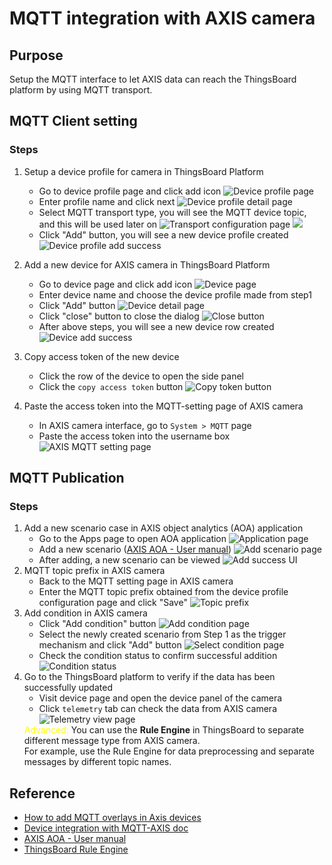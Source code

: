 # MQTT integration with AXIS camera

## Purpose
Setup the MQTT interface to let AXIS data can reach the ThingsBoard platform by using MQTT transport.


## MQTT Client setting
### Steps
1. Setup a device profile for camera in ThingsBoard Platform
    * Go to device profile page and click add icon
    ![Device profile page](../Assets/Images/add-device-profile.png)
    * Enter profile name and click next
    ![Device profile detail page](../Assets/Images/device-profile-detail.png)
    * Select MQTT transport type, you will see the MQTT device topic, and this will be used later on
    ![Transport configuration page](../Assets/Images/transport-config.png)
    ![](../Assets/Images/mqtt-device-topic.png)
    * Click "Add" button, you will see a new device profile created
    ![Device profile add success](../Assets/Images/device-profile-success.png)

2. Add a new device for AXIS camera in ThingsBoard Platform
    * Go to device page and click add icon
    ![Device page](../Assets/Images/add-device.png)
    * Enter device name and choose the device profile made from step1
    * Click "Add" button
    ![Device detail page](../Assets/Images/enter-device-detail.png)
    * Click "close" button to close the dialog
    ![Close button](../Assets/Images/close-device-dialog.png)
    * After above steps, you will see a new device row created
    ![Device add success](../Assets/Images/add-device-success.png)

3. Copy access token of the new device
    * Click the row of the device to open the side panel
    * Click the `copy access token` button
    ![Copy token button](../Assets/Images/copy-token.png)

4. Paste the access token into the MQTT-setting page of AXIS camera 
    * In AXIS camera interface, go to `System > MQTT` page
    * Paste the access token into the username box
    ![AXIS MQTT setting page](../Assets/Images/axis-mqtt-setting.png) 

## MQTT Publication
### Steps
1. Add a new scenario case in AXIS object analytics (AOA) application
   * Go to the Apps page to open AOA application
   ![Application page](../Assets/Images/open-aoa-app.png)
   * Add a new scenario ([AXIS AOA - User manual](https://help.axis.com/en-us/axis-object-analytics))
   ![Add scenario page](../Assets/Images/add-scenario.png)
   * After adding, a new scenario can be viewed
   ![Add success UI](../Assets/Images/scenario-add-success.png)
2. MQTT topic prefix in AXIS camera
   * Back to the MQTT setting page in AXIS camera
   * Enter the MQTT topic prefix obtained from the device profile configuration page and click "Save"
   ![Topic prefix](../Assets/Images/add-topic-prefix.png)
3. Add condition in AXIS camera
   * Click "Add condition" button
   ![Add condition page](../Assets/Images/add-condition.png)
   * Select the newly created scenario from Step 1 as the trigger mechanism and click "Add" button
   ![Select condition page](../Assets/Images/select-condition.png)
   * Check the condition status to confirm successful addition
   ![Condition status](../Assets/Images/condition-add-success.png)
4. Go to the ThingsBoard platform to verify if the data has been successfully updated
   * Visit device page and open the device panel of the camera
   * Click `telemetry` tab can check the data from AXIS camera
   ![Telemetry view page](../Assets/Images/telemetry-data.png)
    <div><span style="color: yellow;">Advanced:</span> You can use the <b>Rule Engine</b> in ThingsBoard to separate different message type from AXIS camera.</div>
    For example, use the Rule Engine for data preprocessing and separate messages by different topic names.

## Reference
* [How to add MQTT overlays in Axis devices](https://www.youtube.com/watch?v=8gjvOLIZtiw)
* [Device integration with MQTT-AXIS doc](https://www.axis.com/dam/public/78/37/2c/device-integration-with-mqtt-en-US-359893.pdf)
* [AXIS AOA - User manual](https://help.axis.com/en-us/axis-object-analytics)
* [ThingsBoard Rule Engine](https://thingsboard.io/docs/user-guide/rule-engine-2-0/re-getting-started/)
